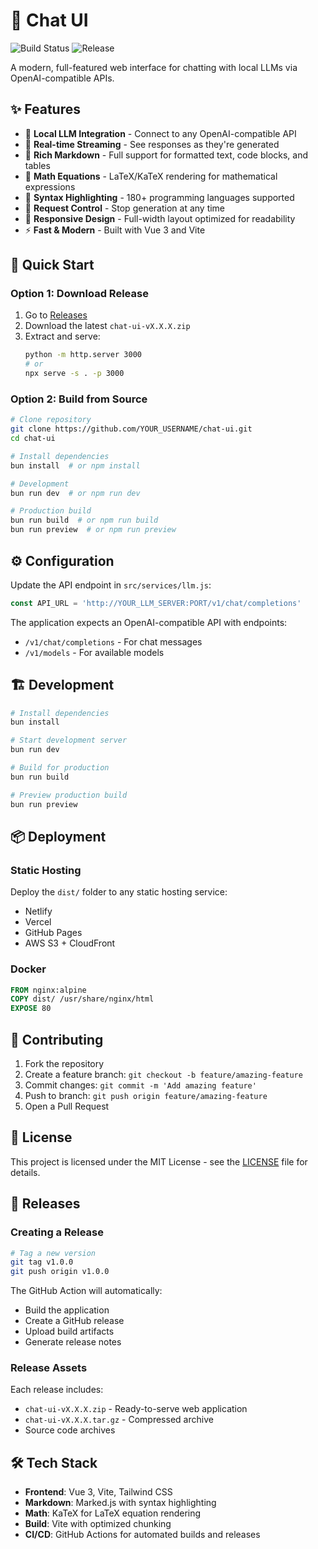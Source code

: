 # 🤖 Chat UI

![Build Status](https://github.com/YOUR_USERNAME/chat-ui/workflows/Build%20and%20Test/badge.svg)
![Release](https://github.com/YOUR_USERNAME/chat-ui/workflows/Build%20and%20Release/badge.svg)

A modern, full-featured web interface for chatting with local LLMs via OpenAI-compatible APIs.

## ✨ Features

- 🤖 **Local LLM Integration** - Connect to any OpenAI-compatible API
- 📡 **Real-time Streaming** - See responses as they're generated
- 📝 **Rich Markdown** - Full support for formatted text, code blocks, and tables
- 🧮 **Math Equations** - LaTeX/KaTeX rendering for mathematical expressions
- 🎨 **Syntax Highlighting** - 180+ programming languages supported
- 🛑 **Request Control** - Stop generation at any time
- 📱 **Responsive Design** - Full-width layout optimized for readability
- ⚡ **Fast & Modern** - Built with Vue 3 and Vite

## 🚀 Quick Start

### Option 1: Download Release
1. Go to [Releases](https://github.com/YOUR_USERNAME/chat-ui/releases)
2. Download the latest `chat-ui-vX.X.X.zip`
3. Extract and serve:
   ```bash
   python -m http.server 3000
   # or
   npx serve -s . -p 3000
   ```

### Option 2: Build from Source
```bash
# Clone repository
git clone https://github.com/YOUR_USERNAME/chat-ui.git
cd chat-ui

# Install dependencies
bun install  # or npm install

# Development
bun run dev  # or npm run dev

# Production build
bun run build  # or npm run build
bun run preview  # or npm run preview
```

## ⚙️ Configuration

Update the API endpoint in `src/services/llm.js`:
```javascript
const API_URL = 'http://YOUR_LLM_SERVER:PORT/v1/chat/completions'
```

The application expects an OpenAI-compatible API with endpoints:
- `/v1/chat/completions` - For chat messages
- `/v1/models` - For available models

## 🏗️ Development

```bash
# Install dependencies
bun install

# Start development server
bun run dev

# Build for production
bun run build

# Preview production build
bun run preview
```

## 📦 Deployment

### Static Hosting
Deploy the `dist/` folder to any static hosting service:
- Netlify
- Vercel
- GitHub Pages
- AWS S3 + CloudFront

### Docker
```dockerfile
FROM nginx:alpine
COPY dist/ /usr/share/nginx/html
EXPOSE 80
```

## 🤝 Contributing

1. Fork the repository
2. Create a feature branch: `git checkout -b feature/amazing-feature`
3. Commit changes: `git commit -m 'Add amazing feature'`
4. Push to branch: `git push origin feature/amazing-feature`
5. Open a Pull Request

## 📄 License

This project is licensed under the MIT License - see the [LICENSE](LICENSE) file for details.

## 🔄 Releases

### Creating a Release
```bash
# Tag a new version
git tag v1.0.0
git push origin v1.0.0
```

The GitHub Action will automatically:
- Build the application
- Create a GitHub release
- Upload build artifacts
- Generate release notes

### Release Assets
Each release includes:
- `chat-ui-vX.X.X.zip` - Ready-to-serve web application
- `chat-ui-vX.X.X.tar.gz` - Compressed archive
- Source code archives

## 🛠️ Tech Stack

- **Frontend**: Vue 3, Vite, Tailwind CSS
- **Markdown**: Marked.js with syntax highlighting
- **Math**: KaTeX for LaTeX equation rendering
- **Build**: Vite with optimized chunking
- **CI/CD**: GitHub Actions for automated builds and releases